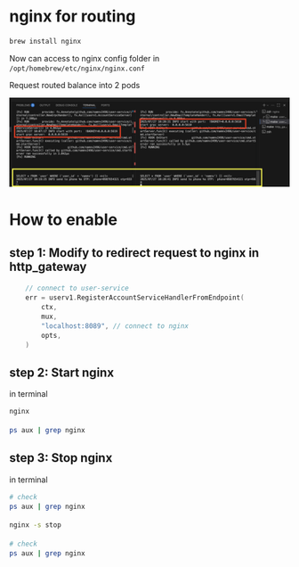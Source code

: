 # nginx for routing


```bash
brew install nginx
```

Now can access to nginx config folder in `/opt/homebrew/etc/nginx/nginx.conf`


Request routed balance into 2 pods

![request](image.png)


# How to enable 

## step 1: Modify to redirect request to nginx in http_gateway

```go
	// connect to user-service
	err = userv1.RegisterAccountServiceHandlerFromEndpoint(
		ctx,
		mux,
		"localhost:8089", // connect to nginx
		opts,
	)
```

## step 2: Start nginx
in terminal

```bash
nginx

ps aux | grep nginx
```

## step 3: Stop nginx

in terminal

```bash
# check
ps aux | grep nginx

nginx -s stop

# check
ps aux | grep nginx
```

